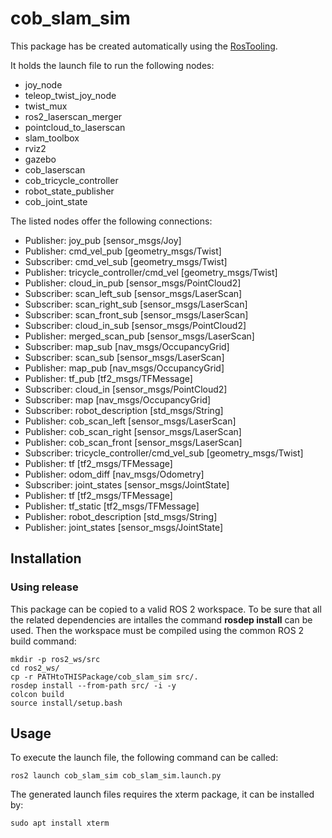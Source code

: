 # cob_slam_sim

This package has be created automatically using the [RosTooling](https://github.com/ipa320/RosTooling).


It holds the launch file to run the following nodes:
- joy_node
- teleop_twist_joy_node
- twist_mux
- ros2_laserscan_merger
- pointcloud_to_laserscan
- slam_toolbox
- rviz2
- gazebo
- cob_laserscan
- cob_tricycle_controller
- robot_state_publisher
- cob_joint_state

The listed nodes offer the following connections:
- Publisher: joy_pub [sensor_msgs/Joy]
- Publisher: cmd_vel_pub [geometry_msgs/Twist]
- Subscriber: cmd_vel_sub [geometry_msgs/Twist]
- Publisher: tricycle_controller/cmd_vel [geometry_msgs/Twist]
- Publisher: cloud_in_pub [sensor_msgs/PointCloud2]
- Subscriber: scan_left_sub [sensor_msgs/LaserScan]
- Subscriber: scan_right_sub [sensor_msgs/LaserScan]
- Subscriber: scan_front_sub [sensor_msgs/LaserScan]
- Subscriber: cloud_in_sub [sensor_msgs/PointCloud2]
- Publisher: merged_scan_pub [sensor_msgs/LaserScan]
- Subscriber: map_sub [nav_msgs/OccupancyGrid]
- Subscriber: scan_sub [sensor_msgs/LaserScan]
- Publisher: map_pub [nav_msgs/OccupancyGrid]
- Publisher: tf_pub [tf2_msgs/TFMessage]
- Subscriber: cloud_in [sensor_msgs/PointCloud2]
- Subscriber: map [nav_msgs/OccupancyGrid]
- Subscriber: robot_description [std_msgs/String]
- Publisher: cob_scan_left [sensor_msgs/LaserScan]
- Publisher: cob_scan_right [sensor_msgs/LaserScan]
- Publisher: cob_scan_front [sensor_msgs/LaserScan]
- Subscriber: tricycle_controller/cmd_vel_sub [geometry_msgs/Twist]
- Publisher: tf [tf2_msgs/TFMessage]
- Publisher: odom_diff [nav_msgs/Odometry]
- Subscriber: joint_states [sensor_msgs/JointState]
- Publisher: tf [tf2_msgs/TFMessage]
- Publisher: tf_static [tf2_msgs/TFMessage]
- Publisher: robot_description [std_msgs/String]
- Publisher: joint_states [sensor_msgs/JointState]

## Installation

### Using release

This package can be copied to a valid ROS 2 workspace. To be sure that all the related dependencies are intalles the command **rosdep install** can be used.
Then the workspace must be compiled using the common ROS 2 build command:

```
mkdir -p ros2_ws/src
cd ros2_ws/
cp -r PATHtoTHISPackage/cob_slam_sim src/.
rosdep install --from-path src/ -i -y
colcon build
source install/setup.bash
```



## Usage


To execute the launch file, the following command can be called:

```
ros2 launch cob_slam_sim cob_slam_sim.launch.py 
```

The generated launch files requires the xterm package, it can be installed by:

```
sudo apt install xterm
```



